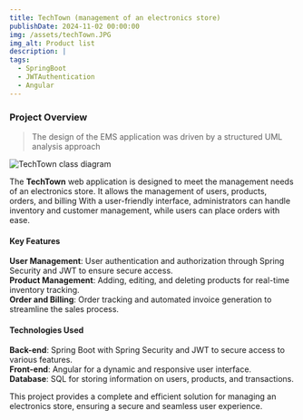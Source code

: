 ```yaml
---
title: TechTown (management of an electronics store)
publishDate: 2024-11-02 00:00:00
img: /assets/techTown.JPG
img_alt: Product list
description: |
tags:
  - SpringBoot
  - JWTAuthentication
  - Angular
---
```


### Project Overview
<div class="justified-text">

> The design of the EMS application was driven by a structured UML analysis approach</div>
<div class="justified-text">
<img src="/assets/Uml_diagram_class.png" alt="TechTown class diagram">

 The **TechTown** web application is designed to meet the management needs of an electronics store. It allows the management of users, products, orders, and billing With a user-friendly interface, administrators can handle inventory and customer management, while users can place orders with ease.  
</div>

#### Key Features
<div class="justified-text">

**User Management**: User authentication and authorization through Spring Security and JWT to ensure secure access.   
**Product Management**: Adding, editing, and deleting products for real-time inventory tracking.   
**Order and Billing**: Order tracking and automated invoice generation to streamline the sales process.  
</div>

#### Technologies Used
<div class="justified-text">

**Back-end**: Spring Boot with Spring Security and JWT to secure access to various features.  
**Front-end**: Angular for a dynamic and responsive user interface.  
**Database**: SQL for storing information on users, products, and transactions.  


This project provides a complete and efficient solution for managing an electronics store, ensuring a secure and seamless user experience.
</div>